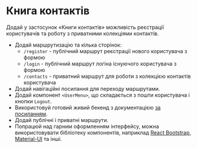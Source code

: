 # Книга контактів
Додай у застосунок «Книги контактів» можливість реєстрації користувачів та роботу з приватними колекціями контактів.

- Додай маршрутизацію та кілька сторінок:
  - `/register` - публічний маршрут реєстрації нового користувача з формою
  - `/login` - публічний маршрут логіна існуючого користувача з формою
  - `/contacts` - приватний маршрут для роботи з колекцією контактів користувача
- Додай навігаційні посилання для переходу маршрутами.
- Додай компонент `<UserMenu>`, що складається з пошти користувача і кнопки `Logout`.
- Використовуй готовий живий бекенд з документацією [за посиланням](https://connections-api.herokuapp.com/docs/).
- Додай публічні і приватні маршрути.
- Попрацюй над гарним оформленням інтерфейсу, можна використовувати бібліотеку компонентів, наприклад [React Bootstrap](https://react-bootstrap.github.io/), [Material-UI](https://material-ui.com/) та інші.
